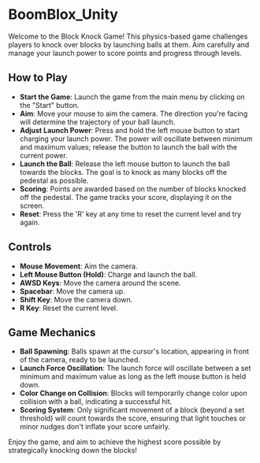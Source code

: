 
# BoomBlox_Unity

Welcome to the Block Knock Game! This physics-based game challenges players to knock over blocks by launching balls at them. Aim carefully and manage your launch power to score points and progress through levels.

## How to Play

- **Start the Game**: Launch the game from the main menu by clicking on the "Start" button.
- **Aim**: Move your mouse to aim the camera. The direction you're facing will determine the trajectory of your ball launch.
- **Adjust Launch Power**: Press and hold the left mouse button to start charging your launch power. The power will oscillate between minimum and maximum values; release the button to launch the ball with the current power.
- **Launch the Ball**: Release the left mouse button to launch the ball towards the blocks. The goal is to knock as many blocks off the pedestal as possible.
- **Scoring**: Points are awarded based on the number of blocks knocked off the pedestal. The game tracks your score, displaying it on the screen.
- **Reset**: Press the 'R' key at any time to reset the current level and try again.

## Controls

- **Mouse Movement**: Aim the camera.
- **Left Mouse Button (Hold)**: Charge and launch the ball.
- **AWSD Keys**: Move the camera around the scene.
- **Spacebar**: Move the camera up.
- **Shift Key**: Move the camera down.
- **R Key**: Reset the current level.

## Game Mechanics

- **Ball Spawning**: Balls spawn at the cursor's location, appearing in front of the camera, ready to be launched.
- **Launch Force Oscillation**: The launch force will oscillate between a set minimum and maximum value as long as the left mouse button is held down.
- **Color Change on Collision**: Blocks will temporarily change color upon collision with a ball, indicating a successful hit.
- **Scoring System**: Only significant movement of a block (beyond a set threshold) will count towards the score, ensuring that light touches or minor nudges don't inflate your score unfairly.

Enjoy the game, and aim to achieve the highest score possible by strategically knocking down the blocks!
